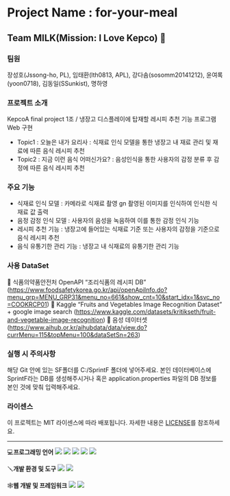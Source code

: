 # Project Name : for-your-meal
## Team MILK(Mission: I Love Kepco) 🥛

### 팀원
장성호(Jssong-ho, PL), 임태환(lth0813, APL), 강다솜(sosomm20141212), 윤여록(yoon0718), 김동일(SSunkist), 명하영

### 프로젝트 소개
KepcoA final project 1조 / 냉장고 디스플레이에 탑재할 레시피 추천 기능 프로그램 Web 구현
- Topic1 : 오늘은 내가 요리사
  : 식재료 인식 모델을 통한 냉장고 내 재료 관리 및 재료에 따른 음식 레시피 추천
- Topic2 : 지금 이런 음식 어떠신가요?
  : 음성인식을 통한 사용자의 감정 분류 후 감정에 따른 음식 레시피 추천

### 주요 기능
- 식재료 인식 모델
  : 카메라로 식재료 촬영 gn 촬영된 이미지를 인식하여 인식한 식재료 값 출력
- 음정 감정 인식 모델
  : 사용자의 음성을 녹음하여 이를 통한 감정 인식 기능
- 레시피 추천 기능
  : 냉장고에 들어있는 식재료 기준 또는 사용자의 감정을 기준으로 음식 레시피 추천
- 음식 유통기한 관리 기능
  : 냉장고 내 식재료의 유통기한 관리 기능

### 사용 DataSet
🔎 식품의약품안전처 OpenAPI “조리식품의 레시피 DB”
(https://www.foodsafetykorea.go.kr/api/openApiInfo.do?menu_grp=MENU_GRP31&menu_no=661&show_cnt=10&start_idx=1&svc_no=COOKRCP01)
🔎 Kaggle “Fruits and Vegetables Image Recognition Dataset” + google image search
(https://www.kaggle.com/datasets/kritikseth/fruit-and-vegetable-image-recognition)
🔎 음성 데이터셋
(https://www.aihub.or.kr/aihubdata/data/view.do?currMenu=115&topMenu=100&dataSetSn=263)

### 실행 시 주의사항
해당 Git 안에 있는 SF폴더를 C:/SprintF 폴더에 넣어주세요.
본인 데이터베이스에 SprintF라는 DB를 생성해주시거나 혹은 application.properties 파일의 DB 정보를 본인 것에 맞춰 입력해주세요.

### 라이센스
이 프로젝트는 MIT 라이센스에 따라 배포됩니다. 자세한 내용은 [LICENSE](LICENSE)를 참조하세요.

---

💻**프로그래밍 언어**
<img src="https://img.shields.io/badge/python-3776AB?style=for-the-badge&logo=python&logoColor=white">
<img src="https://img.shields.io/badge/html5-E34F26?style=for-the-badge&logo=html5&logoColor=white">
<img src="https://img.shields.io/badge/css3-1572B6?style=for-the-badge&logo=css3&logoColor=white">
<img src="https://img.shields.io/badge/javascript-F7DF1E?style=for-the-badge&logo=javascript&logoColor=white">
<img src="https://img.shields.io/badge/jupyter-%23FA0F00.svg?style=for-the-badge&logo=jupyter&logoColor=white">

🪛**개발 환경 및 도구**
<img src="https://img.shields.io/badge/visualstudiocode-007ACC?style=for-the-badge&logo=visualstudiocode&logoColor=white">
<img src="https://img.shields.io/badge/Anaconda-%2344A833.svg?style=for-the-badge&logo=anaconda&logoColor=white">

🕸️**웹 개발 및 프레임워크**
<img src="https://img.shields.io/badge/django-%23092E20.svg?style=for-the-badge&logo=django&logoColor=white">
<img src="https://img.shields.io/badge/react-61DAFB?style=for-the-badge&logo=react&logoColor=white">
